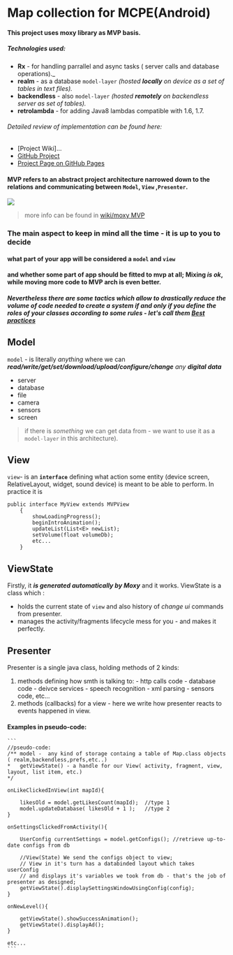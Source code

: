 # Map collection for MCPE(Android)

#### This project uses moxy library as MVP basis.
##### Technologies used:
- **Rx** - for handling parrallel and async tasks ( server calls and database operations)._  
- **realm** - as a database `model-layer` _(hosted **locally** on device as a set of tables in text files)._
- **backendless** - also `model-layer` _(hosted **remotely** on backendless server as set of tables)._
- **retrolambda** - for adding Java8 lambdas compatible with 1.6, 1.7.

###### Detailed review of implementation can be found here:        
 - [Project Wiki]...
 - [GitHub Project](https://github.com/ffive/mcpe-maps-mvp/projects/1)
 - [Project Page on GitHub Pages](https://ffive.github.com/mcpe-maps-mvp)

#### MVP refers to an abstract project architecture narrowed down to the relations and communicating  between `Model`, `View` ,`Presenter`.

![](https://camo.githubusercontent.com/d0a4baaa8261d93d56367a0d82f3be91abdd95bf/68747470733a2f2f686162726173746f726167652e6f72672f66696c65732f6132652f6235312f3862342f61326562353138623436356134646639623437653638373934353139323730642e676966)

>more info can be found in [wiki/moxy MVP](https://github.com/ffive/mcpe-maps-mvp/wiki/Moxy-MVP)

###  The main aspect to keep in mind all the time - it is up to you to decide
#### what part of your app will be considered a `model` and `view` 
#### and whether some part of app should be fitted to mvp at all; Mixing *is ok*, while moving more code to MVP arch is even better.
##### Nevertheless there are some tactics which allow to drastically reduce the volume of code needed to create a system _if and **only if**_ **you define the roles of your classes** according to some rules - let's call them [**Best practices**](https://github.com/ffive/mcpe-maps-mvp/wiki/Best-Practices)

## Model
`model` - is literally _anything_ where we can _**read/write/get/set/download/upload/configure/change** any **digital data**_
  - server
  - database
  - file
  - camera
  - sensors
  - screen
 >if there is _something_ we can get data from - we want to use it as a `model-layer` in this architecture).
 
 
 ## View
`view`- is an **`interface`** defining what action some entity (device screen, RelativeLayout, widget, sound device)  is meant to be able to perform. In practice it is 
```
public interface MyView extends MVPView
	{
		showLoadingProgress();
		beginIntroAnimation();
		updateList(List<E> newList);
		setVolume(float volumeDb);
		etc...
	}
```

## ViewState
Firstly, it **_is generated automatically by Moxy_** and it works.
ViewState is a class which :
  - holds the current state of `view` and also history of _change ui_ commands from presenter.
  - manages the activity/fragments lifecycle mess for you - and makes it perfectly.

## Presenter
  Presenter is a single java class, holding methods of 2 kinds:
  1. methods defining how smth is talking to:
    - http calls code
    - database code
    - deivce services
    - speech recognition
    - xml parsing
    - sensors code, etc...
  2. methods (callbacks) for a view - here we write how presenter reacts to events happened in view.

#### Examples in pseudo-code:
	```
	//pseudo-code:
	/** model -  any kind of storage containg a table of Map.class objects ( realm,backendless,prefs,etc..)
	*	getViewState() - a handle for our View( activity, fragment, view, layout, list item, etc.)		
	*/	

	onLikeClickedInView(int mapId){

		likesOld = model.getLikesCount(mapId);  //type 1
		model.updateDatabase( likesOld + 1 );   //type 2
	}

	onSettingsClickedFromActivity(){
		
		UserConfig currentSettings = model.getConfigs(); //retrieve up-to-date configs from db
	
		//View(State) We send the configs object to view;
		// View in it's turn has a databinded layout which takes userConfig 
		// and displays it's variables we took from db - that's the job of presenter as designed;
		getViewState().displaySettingsWindowUsingConfig(config); 	
	}

	onNewLevel(){
	
		getViewState().showSuccessAnimation();
		getViewState().displayAd();
	}
	
	etc...
	```

